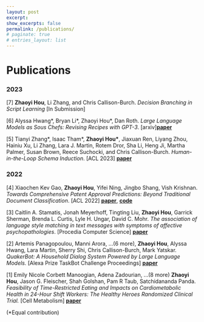 ```yaml
---
layout: post
excerpt: 
show_excerpts: false
permalink: /publications/
# paginate: true
# entries_layout: list
---
```

# Publications

### 2023
[7] **Zhaoyi Hou**, Li Zhang, and Chris Callison-Burch. *Decision Branching in Script Learning* [In Submission]

[6] Alyssa Hwang\*, Bryan Li\*, Zhaoyi Hou\*, Dan Roth. *Large Language Models as Sous Chefs: Revising Recipes with GPT-3*. [arxiv][**paper**](https://arxiv.org/abs/2306.13986)

[5] Tianyi Zhang\*, Isaac Tham\*, **Zhaoyi Hou\***, Jiaxuan Ren, Liyang Zhou, Hainiu Xu, Li Zhang, Lara J. Martin, Rotem Dror, Sha Li, Heng Ji, Martha Palmer, Susan Brown, Reece Suchocki, and Chris Callison-Burch. *Human-in-the-Loop Schema Induction*. [ACL 2023] [**paper**](https://arxiv.org/abs/2302.13048)

### 2022
[4] Xiaochen Kev Gao, **Zhaoyi Hou**, Yifei Ning, Jingbo Shang, Vish Krishnan. *Towards Comprehensive Patent Approval Predictions: Beyond Traditional Document Classification*. [ACL 2022] [**paper**](https://aclanthology.org/2022.acl-long.28/), [**code**](https://github.com/acl-2022-towards-comprehensive/acl-2022-camera-ready)

[3] Caitlin A. Stamatis, Jonah Meyerhoff, Tingting Liu, **Zhaoyi Hou**, Garrick Sherman, Brenda L. Curtis, Lyle H. Ungar, David C. Mohr. *The association of language style matching in text messages with symptoms of affective psychopathologies*. [Procedia Computer Science] [**paper**](https://www.sciencedirect.com/science/article/pii/S187705092200967X#!)

[2] Artemis Panagopoulou, Manni Arora, ...(6 more), **Zhaoyi Hou**, Alyssa Hwang, Lara Martin, Sherry Shi, Chris Callison-Burch, Mark Yatskar. *QuakerBot: A Household Dialog System Powered by Large Language Models.* [Alexa Prize TaskBot Challenge Proceedings] [**paper**](https://www.amazon.science/alexa-prize/proceedings/quakerbot-a-household-dialog-system-powered-by-large-language-models)

[1] Emily Nicole Corbett Manoogian, Adena Zadourian, ...(8 more) **Zhaoyi Hou**, Jason G. Fleischer, Shah Golshan, Pam R Taub, Satchidananda Panda. *Feasibility of Time-Restricted Eating and Impacts on Cardiometabolic Health in 24-Hour Shift Workers: The Healthy Heroes Randomized Clinical Trial.* [Cell Metabolism] [**paper**](https://www.sciencedirect.com/science/article/pii/S1550413122003618)


(\*Equal contribution)
